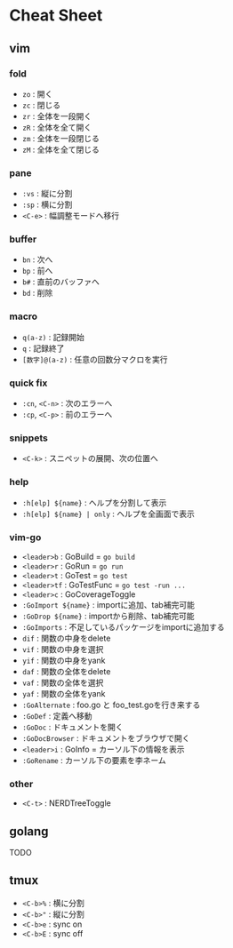 # Cheat Sheet

## vim

### fold
- `zo` : 開く
- `zc` : 閉じる
- `zr` : 全体を一段開く
- `zR` : 全体を全て開く
- `zm` : 全体を一段閉じる
- `zM` : 全体を全て閉じる

### pane
- `:vs` : 縦に分割
- `:sp` : 横に分割
- `<C-e>` : 幅調整モードへ移行

### buffer
- `bn` : 次へ
- `bp` : 前へ
- `b#` : 直前のバッファへ
- `bd` : 削除

### macro
- `q(a-z)` : 記録開始
- `q` : 記録終了
- `[数字]@(a-z)` : 任意の回数分マクロを実行

### quick fix
- `:cn`, `<C-n>` : 次のエラーへ
- `:cp`, `<C-p>` : 前のエラーへ

### snippets
- `<C-k>` : スニペットの展開、次の位置へ

### help
- `:h[elp] ${name}` : ヘルプを分割して表示
- `:h[elp] ${name} | only` : ヘルプを全画面で表示

### vim-go
- `<leader>b` : GoBuild = `go build`
- `<leader>r` : GoRun = `go run`
- `<leader>t` : GoTest = `go test`
- `<leader>tf` : GoTestFunc = `go test -run ...`
- `<leader>c` : GoCoverageToggle
- `:GoImport ${name}` : importに追加、tab補完可能
- `:GoDrop ${name}` : importから削除、tab補完可能
- `:GoImports` : 不足しているパッケージをimportに追加する
- `dif` : 関数の中身をdelete
- `vif` : 関数の中身を選択
- `yif` : 関数の中身をyank
- `daf` : 関数の全体をdelete
- `vaf` : 関数の全体を選択
- `yaf` : 関数の全体をyank
- `:GoAlternate` : foo.go と foo_test.goを行き来する
- `:GoDef` : 定義へ移動
- `:GoDoc` : ドキュメントを開く
- `:GoDocBrowser` : ドキュメントをブラウザで開く
- `<leader>i` : GoInfo = カーソル下の情報を表示
- `:GoRename` : カーソル下の要素を李ネーム

### other
- `<C-t>` : NERDTreeToggle

## golang
TODO


## tmux
- `<C-b>%` : 横に分割
- `<C-b>"` : 縦に分割
- `<C-b>e` : sync on
- `<C-b>E` : sync off
